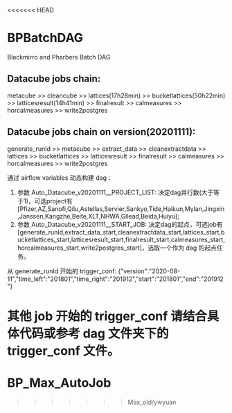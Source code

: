 <<<<<<< HEAD
# BPBatchDAG
Blackmirro and Pharbers Batch DAG

## Datacube jobs chain:
metacube >> cleancube >> lattices(17h28min) >> bucketlattices(50h22min) >> latticesresult(14h41min) >> finalresult >> calmeasures >> horcalmeasures >> write2postgres

## Datacube jobs chain on version(20201111):
generate_runId >> metacube >> extract_data >> cleanextractdata >> lattices >> bucketlattices >> latticesresult >> finalresult >> calmeasures >> horcalmeasures >> write2postgres

通过 airflow variables 动态构建 dag：
1. 参数 Auto_Datacube_v20201111__PROJECT_LIST: 决定dag并行数(大于等于1)，可选project有[Pfizer,AZ,Sanofi,Qilu,Astellas,Servier,Sankyo,Tide,Haikun,Mylan,Jingxin,Janssen,Kangzhe,Beite,XLT,NHWA,Gilead,Beida,Huiyu];
2. 参数 Auto_Datacube_v20201111__START_JOB: 决定dag的起点，可选job有[generate_runId,extract_data_start,cleanextractdata_start,lattices_start,bucketlattices_start,latticesresult_start,finalresult_start,calmeasures_start,horcalmeasures_start,write2postgres_start]，选取一个作为 dag 的起点任务。

从 generate_runId 开始的 trigger_conf:
{"version":"2020-08-11","time_left":"201801","time_right":"201912","start":"201801","end":"201912"}

其他 job 开始的 trigger_conf 请结合具体代码或参考 dag 文件夹下的 trigger_conf 文件。
=======
# BP_Max_AutoJob
>>>>>>> Max_old/ywyuan
